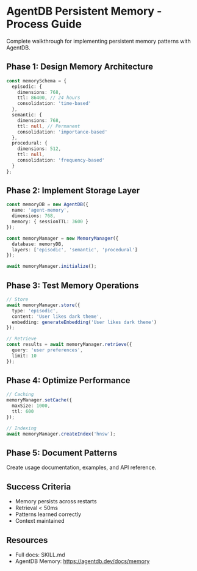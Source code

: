 # AgentDB Persistent Memory - Process Guide

Complete walkthrough for implementing persistent memory patterns with AgentDB.

## Phase 1: Design Memory Architecture

```typescript
const memorySchema = {
  episodic: {
    dimensions: 768,
    ttl: 86400, // 24 hours
    consolidation: 'time-based'
  },
  semantic: {
    dimensions: 768,
    ttl: null, // Permanent
    consolidation: 'importance-based'
  },
  procedural: {
    dimensions: 512,
    ttl: null,
    consolidation: 'frequency-based'
  }
};
```

## Phase 2: Implement Storage Layer

```typescript
const memoryDB = new AgentDB({
  name: 'agent-memory',
  dimensions: 768,
  memory: { sessionTTL: 3600 }
});

const memoryManager = new MemoryManager({
  database: memoryDB,
  layers: ['episodic', 'semantic', 'procedural']
});

await memoryManager.initialize();
```

## Phase 3: Test Memory Operations

```typescript
// Store
await memoryManager.store({
  type: 'episodic',
  content: 'User likes dark theme',
  embedding: generateEmbedding('User likes dark theme')
});

// Retrieve
const results = await memoryManager.retrieve({
  query: 'user preferences',
  limit: 10
});
```

## Phase 4: Optimize Performance

```typescript
// Caching
memoryManager.setCache({
  maxSize: 1000,
  ttl: 600
});

// Indexing
await memoryManager.createIndex('hnsw');
```

## Phase 5: Document Patterns

Create usage documentation, examples, and API reference.

## Success Criteria

- Memory persists across restarts
- Retrieval < 50ms
- Patterns learned correctly
- Context maintained

## Resources

- Full docs: SKILL.md
- AgentDB Memory: https://agentdb.dev/docs/memory
